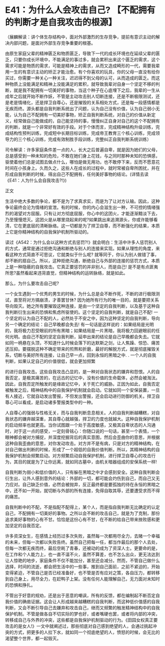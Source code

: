# E41：为什么人会攻击自己? 【不配拥有的判断才是自我攻击的根源】

（展麟解读：讲个体生存结构中，面对外部激烈的生存竞争，提前有意识主动的解决内部问题，是面对外部生存竞争重要的根基。

由原生家庭父辈的精神匮乏和物质匮乏，导致下一代的成长环境也在延续父辈的匮乏，只要你成长环境中，不能满足的事过多，就会累积出来这个匮乏的需求，这个需求可能是物质的需求，可能是精神上的需求，从而又造成畸形的一代，需要我辈用一生的有意识主动的矫正才能治愈。有个你喜欢的玩具，你的父母一直没有给你买过，你需要一种关心一种关注，迟迟得不到父母的认可，从而造成的匮乏。而这种物质上没能满足和精神上没能满足的累积，就导致我辈对自身一个坚定不移的判断，就是我不配拥有一切美好的事物，当这个种子在心底埋下之后，我辈的一生从成年之后就开始不断作妖，不管是主动攻击别人切断连接，还是不断极限测试，还是老是情绪化，还是捍卫自尊心，还是摧毁的关系相处方式，还是每一段感情都是无疾而终。源头都是自我判断系统出了问题，认为自己没有价值，认为自己弱小无能，认为自己不配拥有一切美好事物，矫正自我判断系统，对自己的价值从新定义，经常做自己能做成的，自己能坚持的事，慢慢纠正自身对自己的这个不配拥有的判断，就是一个非常好有效的手段。对于个体而言，完成精神结构升级训练，完成结构性预判训练，完成短中长期目标训练，完成帝王教育三个核心训练，完成领导力的三个核心训练，完成有效制胜手段训练，完整纠正自我判断系统训练）

司令解读：许多家庭条件差一点的人，长大之后普遍自卑，就是因为她们的父母，总是感受到一种未知的危险，不敢在她们身上花钱，与之同时那种未知的恐惧感，驱使着他们总是试图去做点什么，哪怕是做无用功，也不敢停下来，反而不愿意花时间在小孩身上。久而久之，这些人在成长的过程中，就时常被自卑所困扰，并在形成自我判断的时候，得出自己不配拥有，任何美好事物的结论。(详情去读《E41：人为什么会自我攻击?!》)

正文

生活中绝大多数的争论，都不是为了求真求实，而是为了让对方认输。因此，这种争论最终会沦为情绪的宣泄。有的时候，你的内心会滋生出一种，不可控的情绪强烈的渴望对方屈服。只有让对方彻底屈服，你心中的这团火，才能逐渐黯淡下去，乃至慢慢熄灭。这团火是从哪里烧起来的呢?如果跳出来追溯源头，你或许能够看清，它在更底层的清晰脉络。这一切都是为了捍卫自尊，而不断强化的结果，本质上它是你精神结构的自我保护机制所驱动的。

读过《A542：为什么会以这种方式去惩罚?!》就会明白：生活中许多人惩罚别人的方式，通常是通过拒绝沟通和断绝与别人的连接来实现。如果从理性的角度，来看这种方式简直不可思议，它就类似于什么呢? 就等同于，你认为别人做错了事，却不断的扇自己。所以，这种拒绝沟通，断绝自己与外部的连接的惩罚方式，本质上是一种隐蔽的自我攻击。它真正要惩罚的并非别人，而是自己! 是不是有点匪夷所思?虽然看起来违背直觉，但精神结构的运转脉络，就是如此。

那么，为什么要攻击自己呢?

一个女生遇到一个优秀的男生的时候，为什么总是会不断作死，不断的进行极限测试，直至将对方搞崩溃，才善罢甘休? 因为她所有行为的唯一目的，就是要把关系导向毁灭。她之所有要摧毁这种连接，是由一个坚定的自我判断，以及基于这种自我判断衍生出来的恐惧和焦虑所驱使的。这个坚定的自我判断，就是自己不配! 一个坚定的认为自己不配的人，必然处于不安之中，因为这种坚定的自我判断，导向另一个确定的结论：自己早晚都会失去! 有一句话是这样说的：如果结局是光明的，我将极力忍受眼前的所有黑暗；如果结局是一片黑暗，我将极力回避眼前的任何光明。由自己不配的坚定自我判断，延申出来的结论是自己早晚都会失去。它就如同一柄悬在头顶，不知道什么时候会落下的达默斯之剑，让人焦躁、惊恐、痛苦还压抑。要摆脱这种不确定带来的煎熬和折磨，最好的解脱方式，就是彻底摧毁关系，切断与美好所有连接，让自己早一点，回到永恒的黑暗之中. . 一个人的自我判断，如果认定自己的价值很低，就会更加频繁

的进行自我攻击。这些自我攻击凸显的，是一种对自我状态的嫌弃和怨恨。人的自我否定，是极其痛苦的，在远古的记忆中，没有价值的生命载体，必然会被淘汰。因此，自我否定所触发的是缘故记忆中，关于死亡的威胁。正因为如此，自我否定被触发之后，精神结构中的自我保护机制就会启动。它就如同一个安保装置，一旦有人接近，它就自动发出警报，不但发出警报，还会启动进行防御的机关。捍卫自尊心可以看成，是启动诸多警报类型中的一种。

人自尊心的强弱与性格无关，而与自我判断息息相关。人的自我判断越糟糕，对自我状态的嫌弃越深重，其自尊心就越强，捍卫的力度也就越大。这种自我保护机制的启动频率也就更高。当你试图跟一个处于高度敏感，又极其自卑状态的人沟通时，对于这一点的感受，一定刻骨铭心：你随口说的一句话，甚至一个表情，一个眼神都会被对方捕捉，并深度挖掘背后的真实意图，然后会歪曲你的意思，并根据这种自我歪曲的意思，对你发动攻击。对方并不是有病，只是对方的精神结构，在对自己做出判断的时候，形成了一个超低的自我价值判断。所以，其精神结构的自我保护机制会频繁启动。对方频繁启动自我保护机制，进行捍卫自尊心的攻击行为，其目的就是为了让你远离，就如同古墓中，由机关暗器组成的安保系统一样!

自我判断为弱小和低价值的人，只有躲在黑暗之中才会感到安全。这种自我判断会衍生出，让外人感到意外的结论：外部的一切，都可能会灼伤到自己，而自己又无力应对。自己缺乏价值，必然会被抛弃，反正最终都是要孤独的待在永恒的黑暗之中，还不如一开始，就切断与外部的所有连接，免得自取其辱，还要遭受求而不得的痛苦。

自我判断中的不配，不是指配不配得上，某个人，而是指自我判断无比确定的认定自己，不配拥有一切美好的事物。之所以会不断的攻击自己，就是为了克制，那份追求美好事物的心有不甘。恰恰是这份心有不甘，在不断的给自己带来挫败感和更加坚定的自我否定。

许多资深女生，在感情上经历过多次失败，虽然每一次都用尽全力，去赌一个幸福的未来，但每一次都以失败告终。虽然自己把每一任，都当作最后的那个人去处，但每一次都无疾而终，最后空耗了青春，还被动的成为了资深人士。更要命的是，在工作和个人能力上，也一直不温不火，虽然不算差，也不怎么出众，更无法达到让人惊艳的地步，家庭条件不仅不能加分，甚至还会减分。然而，不管自己做什么选择，时间的流逝，都会把生活中的一些事，推到自己面前，之前不紧迫的，开始变得紧迫，不管自己是否已经准备好，也不管是否有应对之策，各自压力，都转移到自己身上，用尽全力，在赶鸭子上架。没有任何人能理解自己，无力面对未知时的恐惧和挣扎。

不管出于好意的规劝，还是出于恶意的嘲讽，所有的反馈，都在编制起不断否定自我价值的确凿证据。这会让人形成越来越糟糕的自我判断，而这种低价值感的自我判断，又会不断引导自己去嫌弃和攻击自己，继而又频繁的触发精神结构中的自我保护机制。不管是做各自不切实际的梦也好，或者嘴硬也罢，或者将内部的冲突，转移成自己与外界的冲突，这些都是自我保护机制驱动的行为。《田园女权真正要攻击的是女人!》一文中就阐述过，那些彻底对自己感到绝望的人，会通过挑起冲突的方式，把更多的人拉下水，就如同一个彻底绝望的人，愤怒的时候，会无比的渴望整个世界，都一起毁灭。